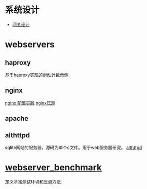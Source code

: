 # 系统设计

- [网关设计](../webserver/gateway.md)

# webservers

## haproxy


[基于haproxy实现的滑动计数示例](haproxy/readme.md)

## nginx

[nginx 配置实践](nginx/readme.md)
[nginx压测](nginx/nginx压测.md)


## apache


## althttpd

sqlite网站的服务器，源码为单个c文件。用于web服务器研究。
[althttpd](althttpd.md)

# [webserver_benchmark](webserver_benchmark.md)

定义基准测试环境和压测方法.